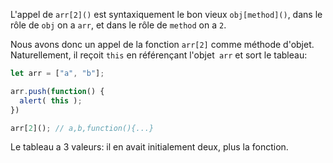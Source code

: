 L'appel de `arr[2]()` est syntaxiquement le bon vieux `obj[method]()`, dans le rôle de `obj` on a `arr`, et dans le rôle de `method` on a `2`.

Nous avons donc un appel de la fonction `arr[2]` comme méthode d'objet. Naturellement, il reçoit `this` en référençant l'objet` arr` et sort le tableau:

```js run
let arr = ["a", "b"];

arr.push(function() {
  alert( this );
})

arr[2](); // a,b,function(){...}
```

Le tableau a 3 valeurs: il en avait initialement deux, plus la fonction.
